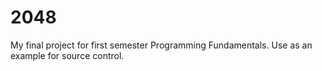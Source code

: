 # 2048

My final project for first semester Programming Fundamentals.
Use as an example for source control.
